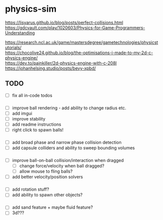 # physics-sim
<https://lisyarus.github.io/blog/posts/perfect-collisions.html>\
<https://gdcvault.com/play/1020603/Physics-for-Game-Programmers-Understanding>

<https://research.ncl.ac.uk/game/mastersdegree/gametechnologies/physicstutorials/> \
<https://chocolive24.github.io/blog/the-optimisations-i-made-to-my-2d-c-physics-engine/> \
<https://dev.to/painkiller/2d-physics-engine-with-c-208l> \
<https://johanhelsing.studio/posts/bevy-xpbd/>

## TODO

- [ ] fix all in-code todos

###

- [ ] improve ball rendering - add ability to change radius etc.
- [ ] add imgui
- [ ] improve stability
- [ ] add readme instructions
- [ ] right click to spawn balls!

###

- [ ] add broad phase and narrow phase collision detection
- [ ] add capsule colliders and ability to sweep bounding volumes

###

- [ ] improve ball-on-ball collision/interaction when dragged
  - [ ] change force/velocity when ball dragged?
  - [ ] allow mouse to fling balls?
- [ ] add better velocity/position solvers

###

- [ ] add rotation stuff?
- [ ] add ability to spawn other objects?

###

- [ ] add sand feature + maybe fluid feature?
- [ ] 3d???
